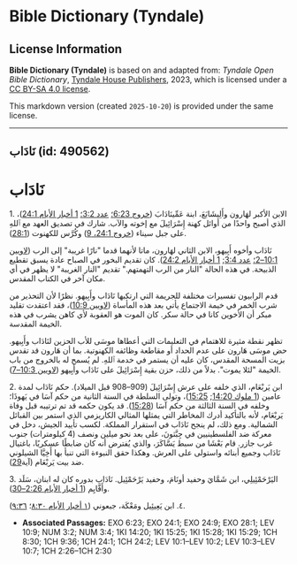 # Bible Dictionary (Tyndale)

## License Information

**Bible Dictionary (Tyndale)** is based on and adapted from: _Tyndale Open Bible Dictionary_, [Tyndale House Publishers](https://tyndaleopenresources.com/), 2023, which is licensed under a [CC BY-SA 4.0 license](https://creativecommons.org/licenses/by-sa/4.0/legalcode.en).

This markdown version (created `2025-10-20`) is provided under the same license.



--------------------------------

## نَادَاب (id: 490562)

نَادَاب
=======

1\. الابن الأكبر لهَارون وأَلِيشَابَعَ، ابنة عَمِّينَادَابَ ([خروج 6:23؛](https://ref.ly/Exod6:23) [عدد 3:2؛](https://ref.ly/Num3:2) [1 أخبار الأيام 24:1](https://ref.ly/1Chr24:1))، الذي أصبح واحدًا من أوائل كهنة إِسْرَائِيلَ مع إخوته والآب. شارك في تصديق العهد مع ٱللهِ على جبل سيناء ([خروج 24:1، 9](https://ref.ly/Exod24:1,Exod24:9)) وكُرَّس للكهنوت ([28:1](https://ref.ly/Exod28:1)).

نَادَاب وأخوه أَبِيهو، الابن الثاني لهَارون، ماتا لأنهما قدما "نارًا غريبة" إلى الرب ([لاويين 10:1–2؛](https://ref.ly/Lev10:1-Lev10:2) [عدد 3:4](https://ref.ly/Num3:4); [1 أخبار الأيام 24:2](https://ref.ly/1Chr24:2)). كان تقديم البخور في الصباح عادة يسبق تقطيع الذبيحة. في هذه الحالة "النار من الرب التهمتهم." تقديم "النار الغريبة" لا يظهر في أي مكان آخر في الكتاب المقدس.

قدم الرابيون تفسيرات مختلفة للجريمة التي ارتكبها نَادَاب وأَبِيهو. نظرًا لأن التحذير من شرب الخمر في خيمة الاجتماع يأتي بعد هذه المأساة ([لاويين 10:9](https://ref.ly/Lev10:9))، فقد اعتقدت تقليد مبكر أن الأخوين كانا في حالة سكر. كان الموت هو العقوبة لأي كاهن يشرب في هذه الخيمة المقدسة.

تظهر نقطة مثيرة للاهتمام في التعليمات التي أعطاها موسَى للأب الحزين لنَادَاب وأَبِيهو. حض موسَى هَارون على عدم الحداد أو مقاطعة وظائفه الكهنوتية. بما أن هَارون قد تقدس بزيت المسحة المقدس، كان عليه أن يستمر في خدمة ٱللهِ. لم يُسمح له بالخروج من باب الخيمة "لئلا يموت". بدلاً من ذلك، حزن بقية إِسْرَائِيلَ على نَادَاب وأَبِيهو ([لاويين 10:3–7](https://ref.ly/Lev10:3-Lev10:7)).

2\. ابن يَربْعَام، الذي خلفه على عرش إِسْرَائِيلَ (909–908 قبل الميلاد). حكم نَادَاب لمدة عامين ([1 ملوك 14:20](https://ref.ly/1Kgs14:20); [15:25](https://ref.ly/1Kgs15:25))، وتولى السلطة في السنة الثانية من حكم آسَا في يَهوذَا؛ وخلفه في السنة الثالثة من حكم آسَا ([15:28](https://ref.ly/1Kgs15:28)). قد يكون حكمه قد تم ترتيبه قبل وفاة يَربْعَام، لأنه بالتأكيد أدرك المخاطر التي يمثلها المثالي الكاريزمي الذي استمر بين القبائل الشمالية. ومع ذلك، لم ينجح نَادَاب في استقرار المملكة. لكسب تأييد الجيش، دخل في معركة ضد الفلسطينيين في جِبَّثونَ، على بعد نحو ميلين ونصف (4 كيلومترات) جنوب غرب جازر. قام بَعْشَا من سبط يَسَّاكَرَ، والذي يُفترض أنه كان ضابطًا عسكريًا، باغتيال نَادَاب وجميع أبنائه واستولى على العرش. وهكذا حقق النبوءة التي تنبأ بها أَخِيَّا الشيلوني ضد بيت يَربْعَام (آية[29](https://ref.ly/1Kgs15:29)).

3\. اليَرْحَمْئِيلِي، ابن شَمَّايَ وحفيد أونَامَ، وحفيد يَرْحَمْئِيل. نَادَاب بدوره كان له ابنان، سَلَد وأَفَّايِم ([1 أخبار الأيام 2:26–30](https://ref.ly/1Chr2:26-1Chr2:30)).

٤. ابن يَعِيئِيل ومَعْكَة، جبعوني ([١ أخبار الأيام ٨:٣٠](https://ref.ly/1Chr8:30)؛ [٩:٣٦](https://ref.ly/1Chr9:36)).

* **Associated Passages:** EXO 6:23; EXO 24:1; EXO 24:9; EXO 28:1; LEV 10:9; NUM 3:2; NUM 3:4; 1KI 14:20; 1KI 15:25; 1KI 15:28; 1KI 15:29; 1CH 8:30; 1CH 9:36; 1CH 24:1; 1CH 24:2; LEV 10:1–LEV 10:2; LEV 10:3–LEV 10:7; 1CH 2:26–1CH 2:30

